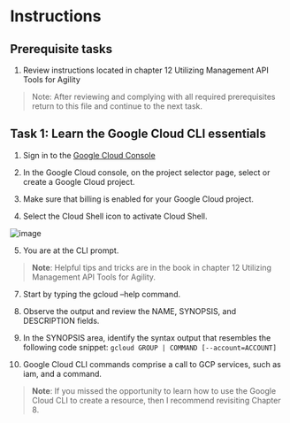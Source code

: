 # Instructions

## Prerequisite tasks

1. Review instructions located in chapter 12 Utilizing Management API Tools for Agility
> Note: After reviewing and complying with all required prerequisites return to this file and continue to the next task.

## Task 1: Learn the Google Cloud CLI essentials

1.	Sign in to the [Google Cloud Console](https://console.cloud.google.com/)

3.	In the Google Cloud console, on the project selector page, select or create a Google Cloud project.

5.	Make sure that billing is enabled for your Google Cloud project.

7.	Select the Cloud Shell icon to activate Cloud Shell.

![image](https://user-images.githubusercontent.com/61672321/214392325-fbb77469-9024-43d2-84d3-2e35ec363268.png)

5.	You are at the CLI prompt.

> **Note**: Helpful tips and tricks are in the book in chapter 12 Utilizing Management API Tools for Agility.

7.	Start by typing the gcloud –help command.

9.	Observe the output and review the NAME, SYNOPSIS, and DESCRIPTION fields.

10.	In the SYNOPSIS area, identify the syntax output that resembles the following code snippet:
` gcloud GROUP | COMMAND [--account=ACCOUNT] `
11. Google Cloud CLI commands comprise a call to GCP services, such as iam, and a command.

> **Note**: If you missed the opportunity to learn how to use the Google Cloud CLI to create a resource, then I recommend revisiting Chapter 8.
